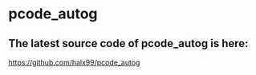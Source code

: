 # pcode_autog
## The latest source code of pcode_autog is here:
https://github.com/halx99/pcode_autog
